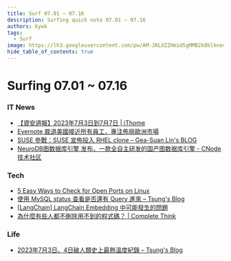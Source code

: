 ```yaml
---
title: Surf 07.01 ~ 07.16
description: Surfing quick note 07.01 ~ 07.16
authors: kywk
tags:
  - Surf
image: https://lh3.googleusercontent.com/pw/AM-JKLXZZHmidSgMMB2k8blkneclNRysPXLr__G7rZ4hPi2sN0jC67PHAbX1MyFj8hQX_MTZ6bwIMPwCyu2fu1bU0ZXSX09eu-OlSDb4U-9haUS_wgnVPLaCM6WQLsRbsnocF8X5Edmt35rDjytljbNEMsaf8A=w800-no?authuser=0
hide_table_of_contents: true
---
```


Surfing 07.01 ~ 07.16
==================

### IT News

- [【資安週報】2023年7月3日到7月7日 | iThome](https://www.ithome.com.tw/news/157691)
- [Evernote 裁退美國接近所有員工，專注佈局歐洲市場](https://hk.news.yahoo.com/evernote-is-relocating-to-europe-after-laying-off-most-of-its-us-workforce-040057318.html?guccounter=1)
-  [SUSE 參戰：SUSE 宣佈投入 RHEL clone – Gea-Suan Lin's BLOG](https://blog.gslin.org/archives/2023/07/11/11256/suse-%e5%8f%83%e6%88%b0%ef%bc%9asuse-%e5%ae%a3%e4%bd%88%e6%8a%95%e5%85%a5-rhel-clone/)
- [NeuroDB图数据库引擎 发布，一款全自主研发的国产图数据库引擎 - CNode技术社区](https://cnodejs.org/topic/64ad029356d98340339dabfc)

### Tech

- [5 Easy Ways to Check for Open Ports on Linux](https://www.makeuseof.com/ways-check-for-open-ports-on-linux/)
- [使用 MySQL status 查看是否還有 Query 進來 – Tsung's Blog](https://blog.longwin.com.tw/2023/07/mysql-server-status-information-2023/)
- [[LangChain] LangChain Embedding 中可能發生的問題](https://www.evanlin.com/langchain-embedding-issue/)
- [為什麼有些人都不刪除用不到的程式碼？ | Complete Think](https://rickhw.github.io/2023/07/11/Coding/Why-Keep-Old-Code/)

### Life

- [2023年7月3日、4日破人類史上最熱溫度紀錄 – Tsung's Blog](https://blog.longwin.com.tw/2023/07/news-weather-temperature-hot-record-2023/)

